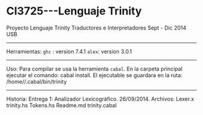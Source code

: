 CI3725---Lenguaje Trinity
==========================================================

Proyecto Lenguaje Trinity Traductores e Interpretadores Sept - Dic 2014 USB

---

Herramientas:
`ghc` : version 7.4.1
`alex`: version 3.0.1

---
Uso:
Para compilar se usa la herramienta `cabal`.
En la carpeta principal ejecutar el comando: cabal install.
El ejecutable se guardara en la ruta: /home/<usuario>/.cabal/bin/trinity

---
Historia:
Entrega 1: Analizador Lexicográfico. 26/09/2014.
	   Archivos:
	   	   Lexer.x
	   	   trinity.hs
		   Tokens.hs
	   	   Readme.md
		   trinity.cabal
	   

